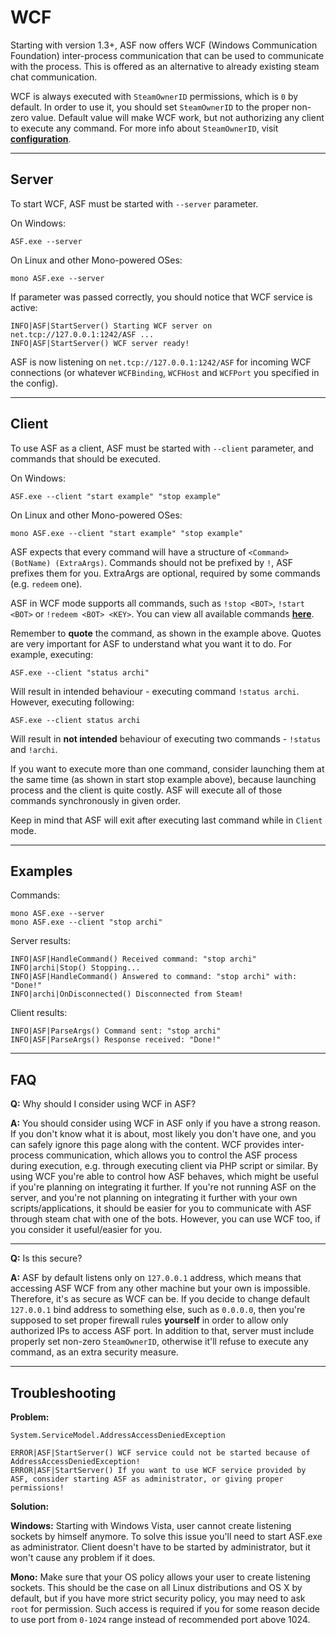 # WCF

Starting with version 1.3+, ASF now offers WCF (Windows Communication Foundation) inter-process communication that can be used to communicate with the process. This is offered as an alternative to already existing steam chat communication.

WCF is always executed with ```SteamOwnerID``` permissions, which is ```0``` by default. In order to use it, you should set ```SteamOwnerID``` to the proper non-zero value. Default value will make WCF work, but not authorizing any client to execute any command. For more info about ```SteamOwnerID```, visit **[configuration](https://github.com/JustArchi/ArchiSteamFarm/wiki/Configuration)**.

---

## Server

To start WCF, ASF must be started with ```--server``` parameter.

On Windows:
```
ASF.exe --server
```

On Linux and other Mono-powered OSes:
```
mono ASF.exe --server
```

If parameter was passed correctly, you should notice that WCF service is active:
```
INFO|ASF|StartServer() Starting WCF server on net.tcp://127.0.0.1:1242/ASF ...
INFO|ASF|StartServer() WCF server ready!
```

ASF is now listening on ```net.tcp://127.0.0.1:1242/ASF``` for incoming WCF connections (or whatever ```WCFBinding```, ```WCFHost``` and ```WCFPort``` you specified in the config).

---

## Client

To use ASF as a client, ASF must be started with ```--client``` parameter, and commands that should be executed.

On Windows:
```
ASF.exe --client "start example" "stop example"
```

On Linux and other Mono-powered OSes:
```
mono ASF.exe --client "start example" "stop example"
```

ASF expects that every command will have a structure of ```<Command> (BotName) (ExtraArgs)```. Commands should not be prefixed by ```!```, ASF prefixes them for you. ExtraArgs are optional, required by some commands (e.g. ```redeem``` one).

ASF in WCF mode supports all commands, such as ```!stop <BOT>```, ```!start <BOT>``` or ```!redeem <BOT> <KEY>```. You can view all available commands **[here](https://github.com/JustArchi/ArchiSteamFarm/wiki/Commands)**.

Remember to **quote** the command, as shown in the example above. Quotes are very important for ASF to understand what you want it to do. For example, executing:

```
ASF.exe --client "status archi"
```

Will result in intended behaviour - executing command ```!status archi```. However, executing following:

```
ASF.exe --client status archi
```

Will result in **not intended** behaviour of executing two commands - ```!status``` and ```!archi```.

If you want to execute more than one command, consider launching them at the same time (as shown in start stop example above), because launching process and the client is quite costly. ASF will execute all of those commands synchronously in given order.

Keep in mind that ASF will exit after executing last command while in ```Client``` mode.

---

## Examples

Commands:
```
mono ASF.exe --server
mono ASF.exe --client "stop archi"
```

Server results:
```
INFO|ASF|HandleCommand() Received command: "stop archi"
INFO|archi|Stop() Stopping...
INFO|ASF|HandleCommand() Answered to command: "stop archi" with: "Done!"
INFO|archi|OnDisconnected() Disconnected from Steam!
```

Client results:
```
INFO|ASF|ParseArgs() Command sent: "stop archi"
INFO|ASF|ParseArgs() Response received: "Done!"
```

---

## FAQ

**Q:** Why should I consider using WCF in ASF?

**A:** You should consider using WCF in ASF only if you have a strong reason. If you don't know what it is about, most likely you don't have one, and you can safely ignore this page along with the content. WCF provides inter-process communication, which allows you to control the ASF process during execution, e.g. through executing client via PHP script or similar. By using WCF you're able to control how ASF behaves, which might be useful if you're planning on integrating it further. If you're not running ASF on the server, and you're not planning on integrating it further with your own scripts/applications, it should be easier for you to communicate with ASF through steam chat with one of the bots. However, you can use WCF too, if you consider it useful/easier for you.

---

**Q:** Is this secure?

**A:** ASF by default listens only on ```127.0.0.1``` address, which means that accessing ASF WCF from any other machine but your own is impossible. Therefore, it's as secure as WCF can be. If you decide to change default ```127.0.0.1``` bind address to something else, such as ```0.0.0.0```, then you're supposed to set proper firewall rules **yourself** in order to allow only authorized IPs to access ASF port. In addition to that, server must include properly set non-zero ```SteamOwnerID```, otherwise it'll refuse to execute any command, as an extra security measure.

---

## Troubleshooting

**Problem:**
```
System.ServiceModel.AddressAccessDeniedException
```
```
ERROR|ASF|StartServer() WCF service could not be started because of AddressAccessDeniedException!
ERROR|ASF|StartServer() If you want to use WCF service provided by ASF, consider starting ASF as administrator, or giving proper permissions!
```

**Solution:**

**Windows:** Starting with Windows Vista, user cannot create listening sockets by himself anymore. To solve this issue you'll need to start ASF.exe as administrator. Client doesn't have to be started by administrator, but it won't cause any problem if it does.

**Mono:** Make sure that your OS policy allows your user to create listening sockets. This should be the case on all Linux distributions and OS X by default, but if you have more strict security policy, you may need to ask ```root``` for permission. Such access is required if you for some reason decide to use port from ```0-1024``` range instead of recommended port above 1024.